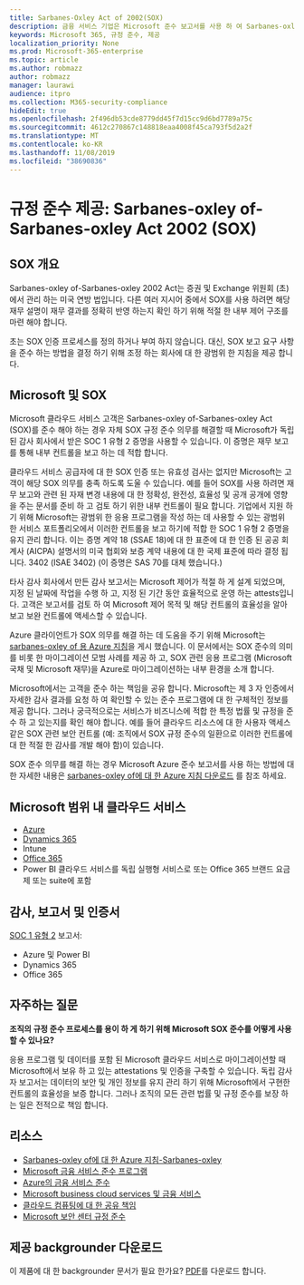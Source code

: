 ```yaml
---
title: Sarbanes-Oxley Act of 2002(SOX)
description: 금융 서비스 기업은 Microsoft 준수 보고서를 사용 하 여 Sarbanes-oxley of-Sarbanes-oxley Act와의 준수를 처리할 수 있습니다.
keywords: Microsoft 365, 규정 준수, 제공
localization_priority: None
ms.prod: Microsoft-365-enterprise
ms.topic: article
ms.author: robmazz
author: robmazz
manager: laurawi
audience: itpro
ms.collection: M365-security-compliance
hideEdit: true
ms.openlocfilehash: 2f496db53cde8779dd45f7d15cc9d6bd7789a75c
ms.sourcegitcommit: 4612c270867c148818eaa4008f45ca793f5d2a2f
ms.translationtype: MT
ms.contentlocale: ko-KR
ms.lasthandoff: 11/08/2019
ms.locfileid: "38690836"
---
```

# <a name="compliance-offering-sarbanes-oxley-act-of-2002-sox"></a>규정 준수 제공: Sarbanes-oxley of-Sarbanes-oxley Act 2002 (SOX)

## <a name="sox-overview"></a>SOX 개요

Sarbanes-oxley of-Sarbanes-oxley 2002 Act는 증권 및 Exchange 위원회 (초)에서 관리 하는 미국 연방 법입니다. 다른 여러 지시어 중에서 SOX를 사용 하려면 해당 재무 설명이 재무 결과를 정확히 반영 하는지 확인 하기 위해 적절 한 내부 제어 구조를 마련 해야 합니다.

초는 SOX 인증 프로세스를 정의 하거나 부여 하지 않습니다. 대신, SOX 보고 요구 사항을 준수 하는 방법을 결정 하기 위해 조정 하는 회사에 대 한 광범위 한 지침을 제공 합니다.

## <a name="microsoft-and-sox"></a>Microsoft 및 SOX

Microsoft 클라우드 서비스 고객은 Sarbanes-oxley of-Sarbanes-oxley Act (SOX)를 준수 해야 하는 경우 자체 SOX 규정 준수 의무를 해결할 때 Microsoft가 독립 된 감사 회사에서 받은 SOC 1 유형 2 증명을 사용할 수 있습니다. 이 증명은 재무 보고를 통해 내부 컨트롤을 보고 하는 데 적합 합니다.

클라우드 서비스 공급자에 대 한 SOX 인증 또는 유효성 검사는 없지만 Microsoft는 고객이 해당 SOX 의무를 충족 하도록 도울 수 있습니다. 예를 들어 SOX를 사용 하려면 재무 보고와 관련 된 자재 변경 내용에 대 한 정확성, 완전성, 효율성 및 공개 공개에 영향을 주는 문서를 준비 하 고 검토 하기 위한 내부 컨트롤이 필요 합니다. 기업에서 지원 하기 위해 Microsoft는 광범위 한 응용 프로그램을 작성 하는 데 사용할 수 있는 광범위 한 서비스 포트폴리오에서 이러한 컨트롤을 보고 하기에 적합 한 SOC 1 유형 2 증명을 유지 관리 합니다. 이는 증명 계약 18 (SSAE 18)에 대 한 표준에 대 한 인증 된 공공 회계사 (AICPA) 설명서의 미국 협회와 보증 계약 내용에 대 한 국제 표준에 따라 결정 됩니다. 3402 (ISAE 3402) (이 증명은 SAS 70를 대체 했습니다.)

타사 감사 회사에서 만든 감사 보고서는 Microsoft 제어가 적절 하 게 설계 되었으며, 지정 된 날짜에 작업을 수행 하 고, 지정 된 기간 동안 효율적으로 운영 하는 attests입니다. 고객은 보고서를 검토 하 여 Microsoft 제어 목적 및 해당 컨트롤의 효율성을 알아보고 보완 컨트롤에 액세스할 수 있습니다.

Azure 클라이언트가 SOX 의무를 해결 하는 데 도움을 주기 위해 Microsoft는 [sarbanes-oxley of 용 Azure 지침](https://aka.ms/Azure-SOX-Guide)을 게시 했습니다. 이 문서에서는 SOX 준수의 의미를 비롯 한 마이그레이션 모범 사례를 제공 하 고, SOX 관련 응용 프로그램 (Microsoft 국채 및 Microsoft 재무)을 Azure로 마이그레이션하는 내부 환경을 소개 합니다.

Microsoft에서는 고객을 준수 하는 책임을 공유 합니다. Microsoft는 제 3 자 인증에서 자세한 감사 결과를 요청 하 여 확인할 수 있는 준수 프로그램에 대 한 구체적인 정보를 제공 합니다. 그러나 궁극적으로는 서비스가 비즈니스에 적합 한 특정 법률 및 규정을 준수 하 고 있는지를 확인 해야 합니다. 예를 들어 클라우드 리소스에 대 한 사용자 액세스 같은 SOX 관련 보안 컨트롤 (예: 조직에서 SOX 규정 준수의 일환으로 이러한 컨트롤에 대 한 적절 한 감사를 개발 해야 함)이 있습니다.

SOX 준수 의무를 해결 하는 경우 Microsoft Azure 준수 보고서를 사용 하는 방법에 대 한 자세한 내용은 [sarbanes-oxley of에 대 한 Azure 지침 다운로드](https://aka.ms/Azure-SOX-Guide) 를 참조 하세요.

## <a name="microsoft-in-scope-cloud-services"></a>Microsoft 범위 내 클라우드 서비스

- [Azure](https://aka.ms/AzureCompliance)
- [Dynamics 365](https://aka.ms/d365-compliance-list)
- Intune
- [Office 365](https://go.microsoft.com/fwlink/p/?LinkID=2077751)
- Power BI 클라우드 서비스를 독립 실행형 서비스로 또는 Office 365 브랜드 요금제 또는 suite에 포함

## <a name="audits-reports-and-certificates"></a>감사, 보고서 및 인증서

[SOC 1 유형 2](offering-SOC.md) 보고서:

- Azure 및 Power BI
- Dynamics 365
- Office 365

## <a name="frequently-asked-questions"></a>자주하는 질문

**조직의 규정 준수 프로세스를 용이 하 게 하기 위해 Microsoft SOX 준수를 어떻게 사용할 수 있나요?**

응용 프로그램 및 데이터를 포함 된 Microsoft 클라우드 서비스로 마이그레이션할 때 Microsoft에서 보유 하 고 있는 attestations 및 인증을 구축할 수 있습니다. 독립 감사자 보고서는 데이터의 보안 및 개인 정보를 유지 관리 하기 위해 Microsoft에서 구현한 컨트롤의 효율성을 보증 합니다. 그러나 조직의 모든 관련 법률 및 규정 준수를 보장 하는 일은 전적으로 책임 합니다.

## <a name="resources"></a>리소스

- [Sarbanes-oxley of에 대 한 Azure 지침-Sarbanes-oxley](https://aka.ms/Azure-SOX-Guide)
- [Microsoft 금융 서비스 준수 프로그램](https://www.microsoft.com/download/details.aspx?id=55332)
- [Azure의 금융 서비스 준수](https://azure.microsoft.com/resources/videos/azurecon-2015-financial-services-compliance-in-azure/)
- [Microsoft business cloud services 및 금융 서비스](https://www.microsoft.com/trustcenter/cloudservices/financialservices)
- [클라우드 컴퓨팅에 대 한 공유 책임](https://aka.ms/sharedresponsibility)
- [Microsoft 보안 센터 규정 준수](https://www.microsoft.com/trust-center/compliance/compliance-overview)

## <a name="download-the-offering-backgrounder"></a>제공 backgrounder 다운로드

이 제품에 대 한 backgrounder 문서가 필요 한가요? [PDF](https://download.microsoft.com/download/5/D/2/5D278460-AF57-470F-B166-5BD9258BCE3E/SOX-Compliance.pdf)를 다운로드 합니다.
